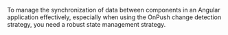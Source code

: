 To manage the synchronization of data between components in an Angular application effectively, especially when using the OnPush change detection strategy, you need a robust state management strategy. 